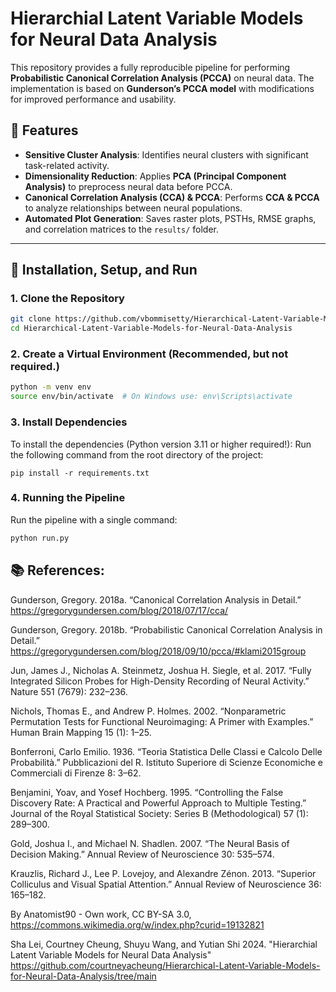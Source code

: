 # Hierarchial Latent Variable Models for Neural Data Analysis

This repository provides a fully reproducible pipeline for performing **Probabilistic Canonical Correlation Analysis (PCCA)** on neural data. The implementation is based on **Gunderson’s PCCA model** with modifications for improved performance and usability.

## 📌 Features
- **Sensitive Cluster Analysis**: Identifies neural clusters with significant task-related activity.
- **Dimensionality Reduction**: Applies **PCA (Principal Component Analysis)** to preprocess neural data before PCCA.
- **Canonical Correlation Analysis (CCA) & PCCA**: Performs **CCA & PCCA** to analyze relationships between neural populations.
- **Automated Plot Generation**: Saves raster plots, PSTHs, RMSE graphs, and correlation matrices to the `results/` folder.

---

## 🔧 Installation, Setup, and Run

### **1. Clone the Repository**
```sh
git clone https://github.com/vbommisetty/Hierarchical-Latent-Variable-Models-for-Neural-Data-Analysis.git
cd Hierarchical-Latent-Variable-Models-for-Neural-Data-Analysis
```
### **2. Create a Virtual Environment** (Recommended, but not required.)
```sh
python -m venv env
source env/bin/activate  # On Windows use: env\Scripts\activate
```

### **3. Install Dependencies**
To install the dependencies (Python version 3.11 or higher required!):
Run the following command from the root directory of the project:
```
pip install -r requirements.txt
```
### **4. Running the Pipeline**
Run the pipeline with a single command:
```sh
python run.py
```

## 📚 References:

Gunderson, Gregory. 2018a. “Canonical Correlation Analysis in Detail.” https://gregorygundersen.com/blog/2018/07/17/cca/

Gunderson, Gregory. 2018b. “Probabilistic Canonical Correlation Analysis in Detail.” https://gregorygundersen.com/blog/2018/09/10/pcca/#klami2015group

Jun, James J., Nicholas A. Steinmetz, Joshua H. Siegle, et al. 2017. “Fully Integrated Silicon Probes for High-Density Recording of Neural Activity.” Nature 551 (7679): 232–236.

Nichols, Thomas E., and Andrew P. Holmes. 2002. “Nonparametric Permutation Tests for Functional Neuroimaging: A Primer with Examples.” Human Brain Mapping 15 (1): 1–25.

Bonferroni, Carlo Emilio. 1936. “Teoria Statistica Delle Classi e Calcolo Delle Probabilità.” Pubblicazioni del R. Istituto Superiore di Scienze Economiche e Commerciali di Firenze 8: 3–62.

Benjamini, Yoav, and Yosef Hochberg. 1995. “Controlling the False Discovery Rate: A Practical and Powerful Approach to Multiple Testing.” Journal of the Royal Statistical Society: Series B (Methodological) 57 (1): 289–300.

Gold, Joshua I., and Michael N. Shadlen. 2007. “The Neural Basis of Decision Making.” Annual Review of Neuroscience 30: 535–574.

Krauzlis, Richard J., Lee P. Lovejoy, and Alexandre Zénon. 2013. “Superior Colliculus and Visual Spatial Attention.” Annual Review of Neuroscience 36: 165–182.

By Anatomist90 - Own work, CC BY-SA 3.0, https://commons.wikimedia.org/w/index.php?curid=19132821

Sha Lei, Courtney Cheung, Shuyu Wang, and Yutian Shi 2024. "Hierarchial Latent Variable Models for Neural Data Analysis"
https://github.com/courtneyacheung/Hierarchical-Latent-Variable-Models-for-Neural-Data-Analysis/tree/main
